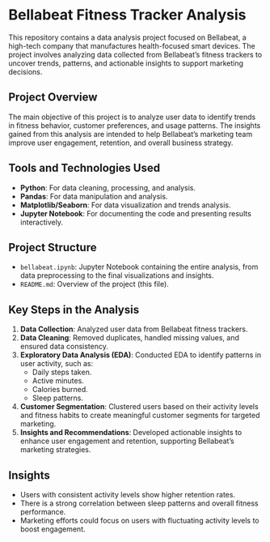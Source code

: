# Bellabeat Fitness Tracker Analysis

This repository contains a data analysis project focused on Bellabeat, a high-tech company that manufactures health-focused smart devices. The project involves analyzing data collected from Bellabeat’s fitness trackers to uncover trends, patterns, and actionable insights to support marketing decisions.

## Project Overview

The main objective of this project is to analyze user data to identify trends in fitness behavior, customer preferences, and usage patterns. The insights gained from this analysis are intended to help Bellabeat’s marketing team improve user engagement, retention, and overall business strategy.

## Tools and Technologies Used

- **Python**: For data cleaning, processing, and analysis.
- **Pandas**: For data manipulation and analysis.
- **Matplotlib/Seaborn**: For data visualization and trends analysis.
- **Jupyter Notebook**: For documenting the code and presenting results interactively.

## Project Structure

- `bellabeat.ipynb`: Jupyter Notebook containing the entire analysis, from data preprocessing to the final visualizations and insights.
- `README.md`: Overview of the project (this file).

## Key Steps in the Analysis

1. **Data Collection**: Analyzed user data from Bellabeat fitness trackers.
2. **Data Cleaning**: Removed duplicates, handled missing values, and ensured data consistency.
3. **Exploratory Data Analysis (EDA)**: Conducted EDA to identify patterns in user activity, such as:
   - Daily steps taken.
   - Active minutes.
   - Calories burned.
   - Sleep patterns.
4. **Customer Segmentation**: Clustered users based on their activity levels and fitness habits to create meaningful customer segments for targeted marketing.
5. **Insights and Recommendations**: Developed actionable insights to enhance user engagement and retention, supporting Bellabeat’s marketing strategies.

## Insights

- Users with consistent activity levels show higher retention rates.
- There is a strong correlation between sleep patterns and overall fitness performance.
- Marketing efforts could focus on users with fluctuating activity levels to boost engagement.


